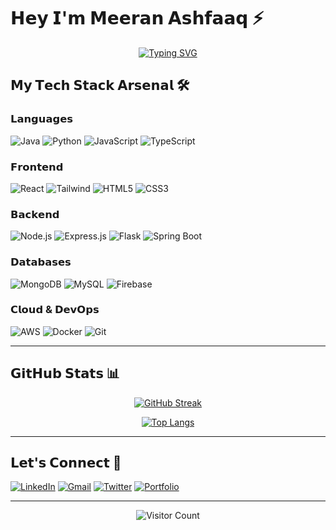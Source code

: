# 𝗛𝗲𝘆 𝗜'𝗺 𝗠𝗲𝗲𝗿𝗮𝗻 𝗔𝘀𝗵𝗳𝗮𝗮𝗾 ⚡

<div align="center">
  
[![Typing SVG](https://readme-typing-svg.herokuapp.com?font=Fira+Code&pause=1000&color=00F72D&width=435&lines=Full+Stack+Developer;AI+Enthusiast;Tech+Evangelist;Open+Source+Contributor)](https://git.io/typing-svg)

</div>

## 𝗠𝘆 𝗧𝗲𝗰𝗵 𝗦𝘁𝗮𝗰𝗸 𝗔𝗿𝘀𝗲𝗻𝗮𝗹 🛠️

### 𝗟𝗮𝗻𝗴𝘂𝗮𝗴𝗲𝘀
![Java](https://img.shields.io/badge/Java-%23ED8B00.svg?style=for-the-badge&logo=openjdk&logoColor=white)
![Python](https://img.shields.io/badge/Python-3776AB?style=for-the-badge&logo=python&logoColor=white)
![JavaScript](https://img.shields.io/badge/JavaScript-%23F7DF1E.svg?style=for-the-badge&logo=javascript&logoColor=black)
![TypeScript](https://img.shields.io/badge/TypeScript-007ACC?style=for-the-badge&logo=typescript&logoColor=white)

### 𝗙𝗿𝗼𝗻𝘁𝗲𝗻𝗱
![React](https://img.shields.io/badge/React-20232A?style=for-the-badge&logo=react&logoColor=61DAFB)
![Tailwind](https://img.shields.io/badge/Tailwind_CSS-38B2AC?style=for-the-badge&logo=tailwind-css&logoColor=white)
![HTML5](https://img.shields.io/badge/HTML5-E34F26?style=for-the-badge&logo=html5&logoColor=white)
![CSS3](https://img.shields.io/badge/CSS3-1572B6?style=for-the-badge&logo=css3&logoColor=white)

### 𝗕𝗮𝗰𝗸𝗲𝗻𝗱
![Node.js](https://img.shields.io/badge/Node.js-43853D?style=for-the-badge&logo=node.js&logoColor=white)
![Express.js](https://img.shields.io/badge/Express.js-404D59?style=for-the-badge)
![Flask](https://img.shields.io/badge/Flask-000000?style=for-the-badge&logo=flask&logoColor=white)
![Spring Boot](https://img.shields.io/badge/Spring_Boot-F2F4F9?style=for-the-badge&logo=spring-boot)

### 𝗗𝗮𝘁𝗮𝗯𝗮𝘀𝗲𝘀
![MongoDB](https://img.shields.io/badge/MongoDB-4EA94B?style=for-the-badge&logo=mongodb&logoColor=white)
![MySQL](https://img.shields.io/badge/MySQL-005C84?style=for-the-badge&logo=mysql&logoColor=white)
![Firebase](https://img.shields.io/badge/Firebase-039BE5?style=for-the-badge&logo=Firebase&logoColor=white)

### 𝗖𝗹𝗼𝘂𝗱 & 𝗗𝗲𝘃𝗢𝗽𝘀
![AWS](https://img.shields.io/badge/AWS-%23FF9900.svg?style=for-the-badge&logo=amazon-aws&logoColor=white)
![Docker](https://img.shields.io/badge/Docker-2CA5E0?style=for-the-badge&logo=docker&logoColor=white)
![Git](https://img.shields.io/badge/GIT-E44C30?style=for-the-badge&logo=git&logoColor=white)

---

## 𝗚𝗶𝘁𝗛𝘂𝗯 𝗦𝘁𝗮𝘁𝘀 📊

<div align="center">
  
[![GitHub Streak](https://streak-stats.demolab.com?user=MEERAN2314&theme=dark&hide_border=true&date_format=j%20M%5B%20Y%5D)](https://git.io/streak-stats)

[![Top Langs](https://github-readme-stats.vercel.app/api/top-langs/?username=MEERAN2314&layout=compact&theme=vision-friendly-dark)](https://github.com/anuraghazra/github-readme-stats)

</div>

---

## 𝗟𝗲𝘁'𝘀 𝗖𝗼𝗻𝗻𝗲𝗰𝘁 🤝

[![LinkedIn](https://img.shields.io/badge/LinkedIn-0077B5?style=for-the-badge&logo=linkedin&logoColor=white)](https://linkedin.com/in/meeran)
[![Gmail](https://img.shields.io/badge/Gmail-D14836?style=for-the-badge&logo=gmail&logoColor=white)](mailto:meeranprofessional23@gmail.com)
[![Twitter](https://img.shields.io/badge/Twitter-1DA1F2?style=for-the-badge&logo=twitter&logoColor=white)](https://twitter.com/yourhandle)
[![Portfolio](https://img.shields.io/badge/Portfolio-%23000000.svg?style=for-the-badge&logo=firefox&logoColor=#FF7139)](#)

---

<div align="center">
  
![Visitor Count](https://komarev.com/ghpvc/?username=MEERAN2314&color=blueviolet&style=flat)

</div>
